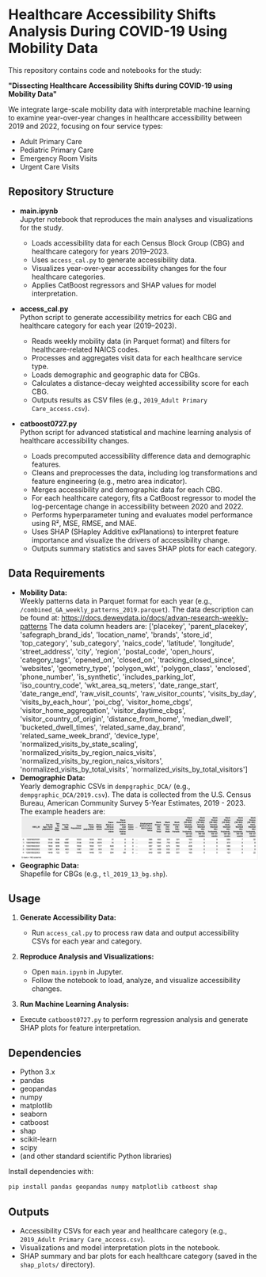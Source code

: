 # Healthcare Accessibility Shifts Analysis During COVID-19 Using Mobility Data

This repository contains code and notebooks for the study:

**"Dissecting Healthcare Accessibility Shifts during COVID-19 using Mobility Data"**

We integrate large-scale mobility data with interpretable machine learning to examine year-over-year changes in healthcare accessibility between 2019 and 2022, focusing on four service types:
- Adult Primary Care
- Pediatric Primary Care
- Emergency Room Visits
- Urgent Care Visits

## Repository Structure

- **main.ipynb**  
  Jupyter notebook that reproduces the main analyses and visualizations for the study.  
  - Loads accessibility data for each Census Block Group (CBG) and healthcare category for years 2019–2023.
  - Uses `access_cal.py` to generate accessibility data.
  - Visualizes year-over-year accessibility changes for the four healthcare categories.
  - Applies CatBoost regressors and SHAP values for model interpretation.

- **access_cal.py**  
  Python script to generate accessibility metrics for each CBG and healthcare category for each year (2019–2023).
  - Reads weekly mobility data (in Parquet format) and filters for healthcare-related NAICS codes.
  - Processes and aggregates visit data for each healthcare service type.
  - Loads demographic and geographic data for CBGs.
  - Calculates a distance-decay weighted accessibility score for each CBG.
  - Outputs results as CSV files (e.g., `2019_Adult Primary Care_access.csv`).
- **catboost0727.py**  
  Python script for advanced statistical and machine learning analysis of healthcare accessibility changes.
  - Loads precomputed accessibility difference data and demographic features.
  - Cleans and preprocesses the data, including log transformations and feature engineering (e.g., metro area indicator).
  - Merges accessibility and demographic data for each CBG.
  - For each healthcare category, fits a CatBoost regressor to model the log-percentage change in accessibility between 2020 and 2022.
  - Performs hyperparameter tuning and evaluates model performance using R², MSE, RMSE, and MAE.
  - Uses SHAP (SHapley Additive exPlanations) to interpret feature importance and visualize the drivers of accessibility change.
  - Outputs summary statistics and saves SHAP plots for each category.

## Data Requirements

- **Mobility Data:**  
  Weekly patterns data in Parquet format for each year (e.g., `/combined_GA_weekly_patterns_2019.parquet`).
  The data description can be found at: https://docs.deweydata.io/docs/advan-research-weekly-patterns
  The data column headers are:
  ['placekey', 'parent_placekey', 'safegraph_brand_ids', 'location_name',
       'brands', 'store_id', 'top_category', 'sub_category', 'naics_code',
       'latitude', 'longitude', 'street_address', 'city', 'region',
       'postal_code', 'open_hours', 'category_tags', 'opened_on', 'closed_on',
       'tracking_closed_since', 'websites', 'geometry_type', 'polygon_wkt',
       'polygon_class', 'enclosed', 'phone_number', 'is_synthetic',
       'includes_parking_lot', 'iso_country_code', 'wkt_area_sq_meters',
       'date_range_start', 'date_range_end', 'raw_visit_counts',
       'raw_visitor_counts', 'visits_by_day', 'visits_by_each_hour', 'poi_cbg',
       'visitor_home_cbgs', 'visitor_home_aggregation', 'visitor_daytime_cbgs',
       'visitor_country_of_origin', 'distance_from_home', 'median_dwell',
       'bucketed_dwell_times', 'related_same_day_brand',
       'related_same_week_brand', 'device_type',
       'normalized_visits_by_state_scaling',
       'normalized_visits_by_region_naics_visits',
       'normalized_visits_by_region_naics_visitors',
       'normalized_visits_by_total_visits',
       'normalized_visits_by_total_visitors']
- **Demographic Data:**  
  Yearly demographic CSVs in `dempgraphic_DCA/` (e.g., `dempgraphic_DCA/2019.csv`). The data is collected from the U.S. Census Bureau, American Community Survey 5-Year Estimates, 2019 - 2023.
  The example headers are:
![dem_header](pics/dem_header.png)
- **Geographic Data:**  
  Shapefile for CBGs (e.g., `tl_2019_13_bg.shp`).

## Usage

1. **Generate Accessibility Data:**
   - Run `access_cal.py` to process raw data and output accessibility CSVs for each year and category.

2. **Reproduce Analysis and Visualizations:**
   - Open `main.ipynb` in Jupyter.
   - Follow the notebook to load, analyze, and visualize accessibility changes.
3. **Run Machine Learning Analysis:**
 - Execute `catboost0727.py` to perform regression analysis and generate SHAP plots for feature interpretation.

## Dependencies

- Python 3.x
- pandas
- geopandas
- numpy
- matplotlib
- seaborn
- catboost
- shap
- scikit-learn
- scipy
- (and other standard scientific Python libraries)

Install dependencies with:
```bash
pip install pandas geopandas numpy matplotlib catboost shap
```

## Outputs

- Accessibility CSVs for each year and healthcare category (e.g., `2019_Adult Primary Care_access.csv`).
- Visualizations and model interpretation plots in the notebook.
- SHAP summary and bar plots for each healthcare category (saved in the `shap_plots/` directory).
